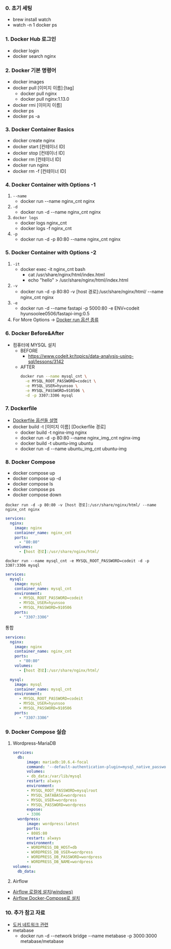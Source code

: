 ### 0. 초기 세팅
- brew install watch
- watch -n 1 docker ps
### 1. Docker Hub 로그인
- docker login
- docker search nginx
### 2. Docker 기본 명령어
- docker images
- docker pull [이미지 이름]:[tag]
  - docker pull nginx
  - docker pull nginx:1.13.0
- docker rmi [이미지 이름]
- docker ps
- docker ps -a
### 3. Docker Container Basics
- docker create nginx
- docker start [컨테이너 ID]
- docker stop [컨테이너 ID]
- docker rm [컨테이너 ID]
- docker run nginx
- docker rm -f [컨테이너 ID]
### 4. Docker Container with Options -1
1. `--name`
   - docker run --name nginx_cnt nginx
2. `-d`
   - docker run -d --name nginx_cnt nginx
3. `docker logs`
    - docker logs nginx_cnt
    - docker logs -f nginx_cnt
4. `-p`
   - docker run -d -p 80:80 --name nginx_cnt nginx
### 5. Docker Container with Options -2
1. `-it`
   - docker exec -it nginx_cnt bash
     - cat /usr/share/nginx/html/index.html
     - echo "hello" > /usr/share/nginx/html/index.html
2. `-v` 
   - docker run -d -p 80:80 -v [host 경로]:/usr/share/nginx/html/ --name nginx_cnt nginx
3. `-e`
   - docker run -d --name fastapi -p 5000:80 -e ENV=codeit hyunsoolee0506/fastapi-img:0.5
4. For More Options -> [Docker run 옵션 종류](https://wooono.tistory.com/348)
### 6. Docker Before&After
- 컴퓨터에 MYSQL 설치
  - BEFORE
    - https://www.codeit.kr/topics/data-analysis-using-sql/lessons/3142
  - AFTER
    ```bash
    docker run --name mysql_cnt \
      -e MYSQL_ROOT_PASSWORD=codeit \
      -e MYSQL_USER=hyunsoo \
      -e MYSQL_PASSWORD=910506 \
      -d -p 3307:3306 mysql
    ```
### 7. Dockerfile
- [Dockerfile 옵션들 설명](https://velog.io/@newnew_daddy/DOCKER01)
- docker build -t [이미지 이름] [Dockerfile 경로]
  - docker build -t nginx-img nginx
  - docker run -d -p 80:80 --name nginx_img_cnt nginx-img
  - docker build -t ubuntu-img ubuntu
  - docker run -d --name ubuntu_img_cnt ubuntu-img
### 8. Docker Compose
- docker compose up
- docker compose up -d
- docker compose ls
- docker compose ps
- docker compose down

`docker run -d -p 80:80 -v [host 경로]:/usr/share/nginx/html/ --name nginx_cnt nginx`
```yaml
services:
  nginx:
    image: nginx
    container_name: nginx_cnt
    ports:
      - "80:80"
    volumes:
      - [host 경로]:/usr/share/nginx/html/
```
`docker run --name mysql_cnt -e MYSQL_ROOT_PASSWORD=codeit -d -p 3307:3306 mysql`
```yaml
services:
  mysql:
    image: mysql
    container_name: mysql_cnt
    environment:
      - MYSQL_ROOT_PASSWORD=codeit
      - MYSQL_USER=hyunsoo
      - MYSQL_PASSWORD=910506
    ports:
      - "3307:3306"
```
통합
```yaml
services:
  nginx:
    image: nginx
    container_name: nginx_cnt
    ports:
      - "80:80"
    volumes:
      - [host 경로]:/usr/share/nginx/html/

  mysql:
    image: mysql
    container_name: mysql_cnt
    environment:
      - MYSQL_ROOT_PASSWORD=codeit
      - MYSQL_USER=hyunsoo
      - MYSQL_PASSWORD=910506
    ports:
      - "3307:3306"
```
### 9. Docker Compose 실습
1. Wordpress-MariaDB
    ```yaml
    services:
      db:
          image: mariadb:10.6.4-focal
          command: '--default-authentication-plugin=mysql_native_password'
          volumes:
          - db_data:/var/lib/mysql
          restart: always
          environment:
          - MYSQL_ROOT_PASSWORD=mysqlroot
          - MYSQL_DATABASE=wordpress
          - MYSQL_USER=wordpress
          - MYSQL_PASSWORD=wordpress
          expose:
          - 3306
      wordpress:
          image: wordpress:latest
          ports:
          - 8085:80
          restart: always
          environment:
          - WORDPRESS_DB_HOST=db
          - WORDPRESS_DB_USER=wordpress
          - WORDPRESS_DB_PASSWORD=wordpress
          - WORDPRESS_DB_NAME=wordpress
    volumes:
      db_data:
    ```
2. Airflow
  - [Airflow 로컬에 설치(windows)](https://vivekjadhavr.medium.com/how-to-easily-install-apache-airflow-on-windows-6f041c9c80d2)
  - [Airflow Docker-Compose로 설치](https://airflow.apache.org/docs/apache-airflow/stable/howto/docker-compose/index.html)
### 10. 추가 참고 자료
- [도커 네트워크 관련](https://accesto.com/blog/docker-networks-explained-part-2/)
- metabase
  - docker run -d --network bridge --name metabase -p 3000:3000 metabase/metabase

